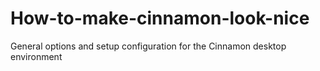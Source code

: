 # How-to-make-cinnamon-look-nice
General options and setup configuration for the Cinnamon desktop environment
